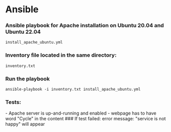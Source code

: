 # Ansible

### Ansible playbook for Apache installation on Ubuntu 20.04 and Ubuntu 22.04  
```
install_apache_ubuntu.yml
```
### Inventory file located in the same directory:

```
inventory.txt
```

### Run the playbook 

```
ansible-playbook -i inventory.txt install_apache_ubuntu.yml 
```
### Tests:
<p>
    - Apache server is up-and-running and enabled
    - webpage has to have word "Cycle" in the content
### If test failed:
    error message: "service is not happy" will appear






